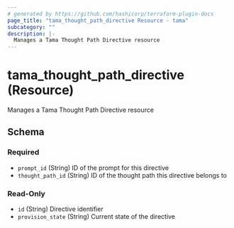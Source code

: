 ```yaml
---
# generated by https://github.com/hashicorp/terraform-plugin-docs
page_title: "tama_thought_path_directive Resource - tama"
subcategory: ""
description: |-
  Manages a Tama Thought Path Directive resource
---
```


# tama_thought_path_directive (Resource)

Manages a Tama Thought Path Directive resource



<!-- schema generated by tfplugindocs -->
## Schema

### Required

- `prompt_id` (String) ID of the prompt for this directive
- `thought_path_id` (String) ID of the thought path this directive belongs to

### Read-Only

- `id` (String) Directive identifier
- `provision_state` (String) Current state of the directive
